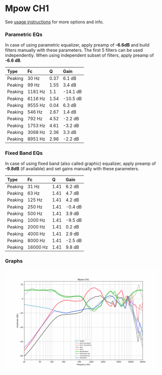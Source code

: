 # Mpow CH1
See [usage instructions](https://github.com/jaakkopasanen/AutoEq#usage) for more options and info.

### Parametric EQs
In case of using parametric equalizer, apply preamp of **-6.6dB** and build filters manually
with these parameters. The first 5 filters can be used independently.
When using independent subset of filters, apply preamp of **-6.6 dB**.

| Type    | Fc      |    Q | Gain     |
|:--------|:--------|:-----|:---------|
| Peaking | 30 Hz   | 0.37 | 6.1 dB   |
| Peaking | 99 Hz   | 1.55 | 3.4 dB   |
| Peaking | 1181 Hz | 1.1  | -14.1 dB |
| Peaking | 6116 Hz | 1.54 | -10.5 dB |
| Peaking | 9555 Hz | 0.04 | 6.3 dB   |
| Peaking | 546 Hz  | 2.67 | 1.4 dB   |
| Peaking | 792 Hz  | 4.52 | -2.2 dB  |
| Peaking | 1753 Hz | 4.61 | -3.2 dB  |
| Peaking | 3068 Hz | 2.36 | 3.3 dB   |
| Peaking | 8951 Hz | 2.96 | -2.2 dB  |

### Fixed Band EQs
In case of using fixed band (also called graphic) equalizer, apply preamp of **-9.8dB**
(if available) and set gains manually with these parameters.

| Type    | Fc       |    Q | Gain    |
|:--------|:---------|:-----|:--------|
| Peaking | 31 Hz    | 1.41 | 6.2 dB  |
| Peaking | 63 Hz    | 1.41 | 4.7 dB  |
| Peaking | 125 Hz   | 1.41 | 4.2 dB  |
| Peaking | 250 Hz   | 1.41 | -0.4 dB |
| Peaking | 500 Hz   | 1.41 | 3.9 dB  |
| Peaking | 1000 Hz  | 1.41 | -9.5 dB |
| Peaking | 2000 Hz  | 1.41 | 0.2 dB  |
| Peaking | 4000 Hz  | 1.41 | 2.9 dB  |
| Peaking | 8000 Hz  | 1.41 | -2.5 dB |
| Peaking | 16000 Hz | 1.41 | 9.8 dB  |

### Graphs
![](./Mpow%20CH1.png)